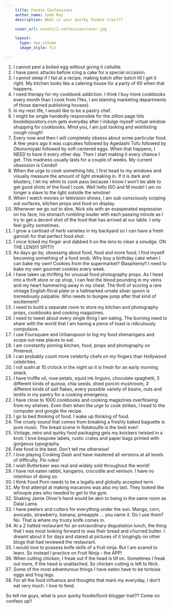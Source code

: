 ```yaml
---
    title: Foodie Confessions
    author_name: Sneh Roy
    description: What is your quirky foodie trait??

    cover_url: assets/2-confession/cover.jpg

    layout:
      type: two-column
      image_style: fit

---
```


1. I cannot peel a boiled egg without giving it cellulite.
1. I have panic attacks before icing a cake for a special occasion. 
1. I cannot sleep if I fail at a recipe, making batch after batch till I get it right. My kitchen looks like a catering house for a party of 60 when that happens.
1. I need therapy for my cookbook addiction. I think I buy more cookbooks every month than I cook from (Yes, I am blaming marketing departments of those darned publishing houses).
1. In my next life, I would like to be a pastry chef.
1. I might be single handedly responsible for the zillion page hits bookdepository.com gets everyday after I indulge myself virtual window shopping for cookbooks. Mind you, I am just looking and wishlisting *cough cough*!
1. Every now and then I will completely obsess about some particular food. A few years ago it was cupcakes followed by Agedashi Tofu followed by Okonomiyaki followed by soft centered eggs. When that happens, I NEED to have it every other day. Then I start making it every chance I get. This madness usually lasts for a couple of weeks. My current obsession is Cendol!
1. When the urge to cook something hits, I first head to my windows and visually measure the amount of light streaking in. If it is dark and blustery, I let my whim to cook pass because I know I won’t be able to get good shots of the food I cook. Well hello ISO and M mode! I am no longer a slave to the light outside the window!
1. When I watch movies or television shows, I am sub consciously scoping out surfaces, kitchen props and food on display.
1. Whenever we go out to dine, Nick sits with an exasperated expression on his face, his stomach rumbling louder with each passing minute as I try to get a decent shot of the food that has arrived at our table. I only feel guilty sometimes.
1. I grow a cartload of herb varieties in my backyard so I can have a fresh garnish for that perfect food shot. 
1. I once licked my finger and dabbed it on the lens to clean a smudge. ON THE LENS!!! SPIT!!!
1. As days go by, obsessing about food, food and more food; I find myself becoming something of a food snob. Why buy a birthday cake when I can bake my own! Cookies from the supermarket? Blasphemy!! I need to bake my own gourmet cookies every week.
1. I have taken up thrifting for unusual food photography props. As I head into a thrift store or op shop, I can feel the blood pounding in my veins and my heart hammering away in my chest. The thrill of scoring a rare vintage English floral plate or a hallmarked ornate silver spoon is tremedously palpable. Who needs to bungee jump after that kind of excitement?
1. I need to build a separate room to store my kitchen and photography props, cookbooks and cooking magazines.
1. I need to tweet about every single thing I am eating. The burning need to share with the world that I am having a piece of toast is ridiculously compulsive.
1. I use Foursquare and Urbanspoon to log my food shenanigans and scope out new places to eat.
1. I am constantly pinning kitchen, food, props and photography on Pinterest.
1. I can probably count more celebrity chefs on my fingers than Hollywood celebrities.
1. I roll sushi at 10 o’clock in the night so it is fresh for an early morning snack.
1. I have truffle oil, rose petals, squid ink linguini, chocolate spaghetti, 3 different kinds of quinoa, chia seeds, dried porcini mushroom, 3 different kinds of salt flakes, every possible variety of beans, nuts and lentils in my pantry for a cooking emergency.
1. I have close to 1000 cookbooks and cooking magazines overflowing from my shelves. Even then when the urge to cook strikes, I head to the computer and google the recipe.
1. I go to bed thinking of food. I wake up thinking of food.
1. The crusty sound that comes from breaking a freshly baked baguette is pure music. The bread scene in Ratatouille is the best ever!
1. Vintage, retro and quirky food packaging gets my knickers twisted in a knot. I love bespoke labels, rustic crates and paper bags printed with gorgeous typography.
1. Fete food is the best. Don’t tell me otherwise!
1. I love playing Cooking Dash and have mastered all versions at all levels of difficulty. Flo rules!
1. I wish Butterbeer was real and widely sold throughout the world!
1. I have not eaten rabbit, kangaroo, crocodile and venison. I have no intention of doing so.
1. I think Food Porn needs to be a legally and globally accepted term.
1. My first attempt at making macarons was also my last. They looked like whoopie pies who needed to get to the gym.
1. Shaking Jamie Oliver’s hand would be akin to being in the same room as Dalai Lama.
1. I have peelers and cutters for everything under the sun. Mango, corn, avocado, strawberry, banana, pineapple … you name it. Do I use them? No. That is where my trusty knife comes in.
1. At a 2 hatted restaurant for an extraordinary degustation lunch, the thing that I was most looking forward to was their bread and churned butter. I dreamt about it for days and stared at pictures of it longingly on other blogs that had reviewed the restaurant. 
1. I would love to possess knife skills of a fruit ninja. But I am scared to learn. So instead I practice on Fruit Ninja – the APP!
1. When cutting chicken, I freak out if the head is till on. Sometimes I freak out more, if the head is unattached. So chicken cutting is left to Nick.
1. Some of the most adventurous things I have eaten have to be tortoise eggs and frog legs.
1. For all the food influence and thoughts that mark my everyday, I don’t eat very much. I love to feed.

So tell me guys, what is your quirky foodie/food-blogger trait?? Come on confess up!!
